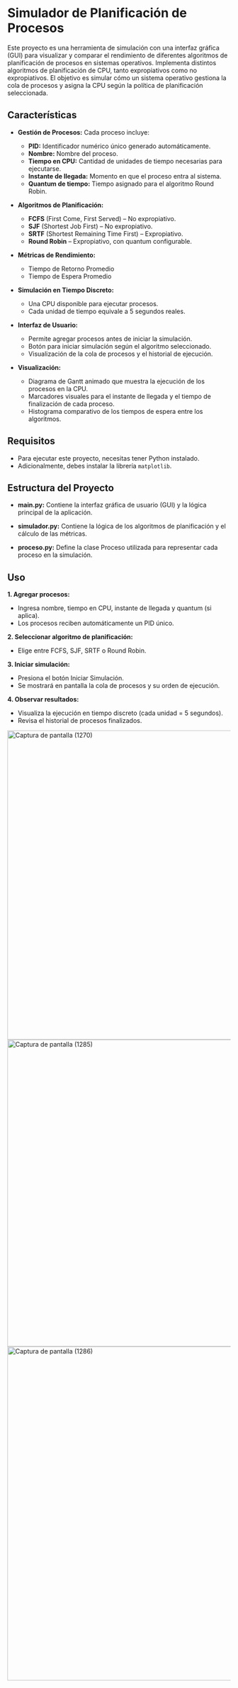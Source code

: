 # Simulador de Planificación de Procesos

Este proyecto es una herramienta de simulación con una interfaz gráfica (GUI) para visualizar y comparar el rendimiento de diferentes algoritmos de planificación de procesos en sistemas operativos. Implementa distintos algoritmos de planificación de CPU, tanto expropiativos como no expropiativos. El objetivo es simular cómo un sistema operativo gestiona la cola de procesos y asigna la CPU según la política de planificación seleccionada.

## Características
- **Gestión de Procesos:**
  Cada proceso incluye:
  - **PID:** Identificador numérico único generado automáticamente.
  - **Nombre:** Nombre del proceso.
  - **Tiempo en CPU:** Cantidad de unidades de tiempo necesarias para ejecutarse.
  - **Instante de llegada:** Momento en que el proceso entra al sistema.
  - **Quantum de tiempo:** Tiempo asignado para el algoritmo Round Robin.


- **Algoritmos de Planificación:**
    - **FCFS** (First Come, First Served) – No expropiativo.
    - **SJF** (Shortest Job First) – No expropiativo.
    - **SRTF** (Shortest Remaining Time First) – Expropiativo.
    - **Round Robin** – Expropiativo, con quantum configurable.

- **Métricas de Rendimiento:**
    - Tiempo de Retorno Promedio
    - Tiempo de Espera Promedio

- **Simulación en Tiempo Discreto:**
  - Una CPU disponible para ejecutar procesos.
  - Cada unidad de tiempo equivale a 5 segundos reales.

- **Interfaz de Usuario:**
  - Permite agregar procesos antes de iniciar la simulación.
  - Botón para iniciar simulación según el algoritmo seleccionado.
  - Visualización de la cola de procesos y el historial de ejecución.

- **Visualización:**
    - Diagrama de Gantt animado que muestra la ejecución de los procesos en la CPU.
    - Marcadores visuales para el instante de llegada y el tiempo de finalización de cada proceso.
    - Histograma comparativo de los tiempos de espera entre los algoritmos.

## Requisitos

- Para ejecutar este proyecto, necesitas tener Python instalado. 
- Adicionalmente, debes instalar la librería `matplotlib`.

## Estructura del Proyecto

  - **main.py:** Contiene la interfaz gráfica de usuario (GUI) y la lógica principal de la aplicación.

  - **simulador.py:** Contiene la lógica de los algoritmos de planificación y el cálculo de las métricas.

  - **proceso.py:** Define la clase Proceso utilizada para representar cada proceso en la simulación.

## Uso

**1. Agregar procesos:**
  - Ingresa nombre, tiempo en CPU, instante de llegada y quantum (si aplica).
  - Los procesos reciben automáticamente un PID único.

**2. Seleccionar algoritmo de planificación:**
  - Elige entre FCFS, SJF, SRTF o Round Robin.

**3. Iniciar simulación:**
  - Presiona el botón Iniciar Simulación.
  - Se mostrará en pantalla la cola de procesos y su orden de ejecución.

**4. Observar resultados:**
  - Visualiza la ejecución en tiempo discreto (cada unidad = 5 segundos).
  - Revisa el historial de procesos finalizados.

<img width="1358" height="698" alt="Captura de pantalla (1270)" src="https://github.com/user-attachments/assets/5f1832ea-59dc-4594-992d-d546798b00d5" />

<img width="1357" height="693" alt="Captura de pantalla (1285)" src="https://github.com/user-attachments/assets/85954480-5e8d-4281-aa1b-4bb2e29a10e5" />

<img width="1142" height="754" alt="Captura de pantalla (1286)" src="https://github.com/user-attachments/assets/cf77f063-0d49-4cad-b101-11ab2151ffac" />

